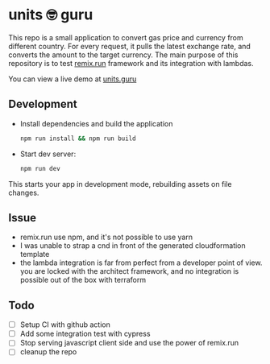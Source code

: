 # units 🤓 guru

This repo is a small application to convert gas price and currency from different country. For every request, it pulls the latest exchange rate, and converts the amount to the target currency. The main purpose of this repository is to test [remix.run](https://remix.run) framework and its integration with lambdas.

You can view a live demo at [units.guru](https://units.guru)

## Development

- Install dependencies and build the application

  ```sh
  npm run install && npm run build
  ```

- Start dev server:

  ```sh
  npm run dev
  ```

This starts your app in development mode, rebuilding assets on file changes.

## Issue

- remix.run use npm, and it's not possible to use yarn
- I was unable to strap a cnd in front of the generated cloudformation template
- the lambda integration is far from perfect from a developer point of view. you are locked with the architect framework, and no integration is possible out of the box with terraform

## Todo

- [ ] Setup CI with github action
- [ ] Add some integration test with cypress
- [ ] Stop serving javascript client side and use the power of remix.run
- [ ] cleanup the repo
